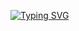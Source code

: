 [![Typing SVG](https://readme-typing-svg.demolab.com?font=Fira+Code&pause=1000&width=435&lines=Hello%2C+my+name+is+Felix;I+study+Msc+in+Human-Centered+AI;At+The+Technical+University+of+Denmark)](https://git.io/typing-svg)


<!---
Ne0-1/Ne0-1 is a ✨ special ✨ repository because its `README.md` (this file) appears on your GitHub profile.
You can click the Preview link to take a look at your changes.
--->
